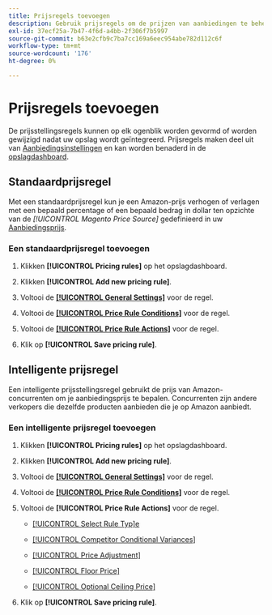 ```yaml
---
title: Prijsregels toevoegen
description: Gebruik prijsregels om de prijzen van aanbiedingen te beheren op de Amazon Marketplace voor je productcatalogus voor Handel.
exl-id: 37ecf25a-7b47-4f6d-a4bb-2f306f7b5997
source-git-commit: b63e2cfb9c7ba7cc169a6eec954abe782d112c6f
workflow-type: tm+mt
source-wordcount: '176'
ht-degree: 0%

---
```


# Prijsregels toevoegen

De prijsstellingsregels kunnen op elk ogenblik worden gevormd of worden gewijzigd nadat uw opslag wordt geïntegreerd. Prijsregels maken deel uit van [Aanbiedingsinstellingen](./listing-settings.md) en kan worden benaderd in de [opslagdashboard](./amazon-store-dashboard.md).

## Standaardprijsregel

Met een standaardprijsregel kun je een Amazon-prijs verhogen of verlagen met een bepaald percentage of een bepaald bedrag in dollar ten opzichte van de **[!UICONTROL Magento Price Source*]* gedefinieerd in uw [Aanbiedingsprijs](./listing-price.md).

### Een standaardprijsregel toevoegen

1. Klikken **[!UICONTROL Pricing rules]** op het opslagdashboard.

1. Klikken **[!UICONTROL Add new pricing rule]**.

1. Voltooi de **[[!UICONTROL General Settings]](./pricing-rule-general-settings.md)** voor de regel.

1. Voltooi de **[[!UICONTROL Price Rule Conditions]](./pricing-rule-conditions.md)** voor de regel.

1. Voltooi de **[[!UICONTROL Price Rule Actions]](./standard-price-rules.md)** voor de regel.

1. Klik op **[!UICONTROL Save pricing rule]**.

## Intelligente prijsregel

Een intelligente prijsstellingsregel gebruikt de prijs van Amazon-concurrenten om je aanbiedingsprijs te bepalen. Concurrenten zijn andere verkopers die dezelfde producten aanbieden die je op Amazon aanbiedt.

### Een intelligente prijsregel toevoegen

1. Klikken **[!UICONTROL Pricing rules]** op het opslagdashboard.

1. Klikken **[!UICONTROL Add new pricing rule]**.

1. Voltooi de **[[!UICONTROL General Settings]](./pricing-rule-general-settings.md)** voor de regel.

1. Voltooi de **[[!UICONTROL Price Rule Conditions]](./pricing-rule-conditions.md)** voor de regel.

1. Voltooi de **[!UICONTROL Price Rule Actions]** voor de regel.

   - [[!UICONTROL Select Rule Typ]e](./intelligent-repricing-rules.md)

   - [[!UICONTROL Competitor Conditional Variances]](./competitor-conditional-variances.md)

   - [[!UICONTROL Price Adjustment]](./price-adjustment.md)

   - [[!UICONTROL Floor Price]](./floor-price.md)

   - [[!UICONTROL Optional Ceiling Price]](./optional-ceiling-price.md)

1. Klik op **[!UICONTROL Save pricing rule]**.
